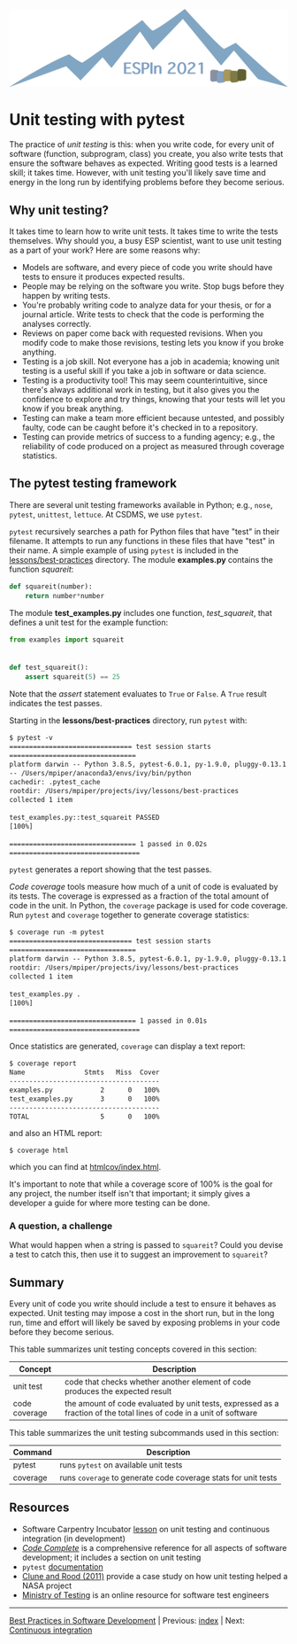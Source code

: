 ![Ivy logo](https://raw.githubusercontent.com/csdms/ivy/main/media/logo.png)

# Unit testing with pytest

The practice of *unit testing* is this:
when you write code,
for every unit of software
(function, subprogram, class) you create,
you also write tests that ensure the software behaves as expected.
Writing good tests is a learned skill; it takes time.
However, with unit testing
you'll likely save time and energy in the long run
by identifying problems before they become serious.


## Why unit testing?

It takes time to learn how to write unit tests.
It takes time to write the tests themselves.
Why should you,
a busy ESP scientist,
want to use unit testing as a part of your work?
Here are some reasons why:

* Models are software, and every piece of code you write should have
  tests to ensure it produces expected results.
* People may be relying on the software you write. Stop bugs before
  they happen by writing tests.
* You're probably writing code to analyze data for your thesis, or for
  a journal article. Write tests to check that the code is performing
  the analyses correctly.
* Reviews on paper come back with requested revisions. When you modify
  code to make those revisions, testing lets you know if you broke
  anything.
* Testing is a job skill. Not everyone has a job in academia; knowing
  unit testing is a useful skill if you take a job in software or data
  science.
* Testing is a productivity tool! This may seem counterintuitive,
  since there's always additional work in testing, but it also gives
  you the confidence to explore and try things, knowing that your
  tests will let you know if you break anything.
* Testing can make a team more efficient because untested, and
  possibly faulty, code can be caught before it's checked in to a repository.
* Testing can provide metrics of success to a funding agency; e.g.,
  the reliability of code produced on a project as measured through
  coverage statistics.


## The pytest testing framework

There are several unit testing frameworks available in Python;
e.g., `nose`, `pytest`, `unittest`, `lettuce`.
At CSDMS, we use `pytest`.

`pytest` recursively searches a path for Python files
that have "test" in their filename.
It attempts to run any functions in these files that have "test" in their name.
A simple example of using `pytest` is included
in the [lessons/best-practices](./) directory.
The module **examples.py** contains the function *squareit*:
```python
def squareit(number):
    return number*number
```

The module **test_examples.py** includes one function,
*test_squareit*,
that defines a unit test for the example function:
```python
from examples import squareit


def test_squareit():
    assert squareit(5) == 25
```
Note that the *assert* statement evaluates to `True` or `False`.
A `True` result indicates the test passes.

Starting in the **lessons/best-practices** directory,
run `pytest` with:
```
$ pytest -v
=============================== test session starts ================================
platform darwin -- Python 3.8.5, pytest-6.0.1, py-1.9.0, pluggy-0.13.1 -- /Users/mpiper/anaconda3/envs/ivy/bin/python
cachedir: .pytest_cache
rootdir: /Users/mpiper/projects/ivy/lessons/best-practices
collected 1 item

test_examples.py::test_squareit PASSED                                       [100%]

================================ 1 passed in 0.02s =================================
```
`pytest` generates a report showing that the test passes.

*Code coverage* tools measure how much of a unit of code
is evaluated by its tests.
The coverage is expressed as a fraction of the total amount of code in the unit.
In Python,
the `coverage` package is used for code coverage.
Run `pytest` and `coverage` together to generate coverage statistics:
```
$ coverage run -m pytest
=============================== test session starts ================================
platform darwin -- Python 3.8.5, pytest-6.0.1, py-1.9.0, pluggy-0.13.1
rootdir: /Users/mpiper/projects/ivy/lessons/best-practices
collected 1 item

test_examples.py .                                                           [100%]

================================ 1 passed in 0.01s =================================
```

Once statistics are generated, `coverage` can display a text report:
```
$ coverage report
Name               Stmts   Miss  Cover
--------------------------------------
examples.py            2      0   100%
test_examples.py       3      0   100%
--------------------------------------
TOTAL                  5      0   100%
```
and also an HTML report:
```
$ coverage html
```
which you can find at [htmlcov/index.html](./htmlcov/index.html).

It's important to note that while
a coverage score of 100% is the goal for any project,
the number itself isn't that important;
it simply gives a developer a guide
for where more testing can be done.


### A question, a challenge

What would happen when a string is passed to `squareit`?
Could you devise a test to catch this,
then use it to suggest an improvement to `squareit`?


## Summary

Every unit of code you write should include a test
to ensure it behaves as expected.
Unit testing may impose a cost in the short run,
but in the long run,
time and effort will likely be saved
by exposing problems in your code before they become serious.

This table summarizes unit testing concepts covered in this section:

| Concept       | Description
| ------------- | -----------
| unit test     | code that checks whether another element of code produces the expected result
| code coverage | the amount of code evaluated by unit tests, expressed as a fraction of the total lines of code in a unit of software

This table summarizes the unit testing subcommands used in this section:

| Command  | Description
| -------- | -----------
| pytest   | runs `pytest` on available unit tests
| coverage | runs `coverage` to generate code coverage stats for unit tests


## Resources

* Software Carpentry Incubator [lesson](http://carpentries-incubator.github.io/python-testing/) on unit testing and continuous integration (in development)
* [*Code Complete*](https://wikipedia.org/wiki/Code_Complete) is a
  comprehensive reference for all aspects of software development;
  it includes a section on unit testing
* `pytest` [documentation](https://docs.pytest.org) 
* [Clune and Rood (2011)](../../media/clune2011software.pdf) provide a case study on how unit testing helped a NASA project
* [Ministry of Testing](https://ministryoftesting.com) is an online
  resource for software test engineers

___

[Best Practices in Software Development](./index.md) |
Previous: [index](./index.md) |
Next: [Continuous integration](./continuous-integration.md)
